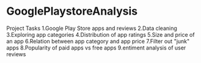 # GooglePlaystoreAnalysis

Project Tasks
1.Google Play Store apps and reviews
2.Data cleaning
3.Exploring app categories
4.Distribution of app ratings
5.Size and price of an app
6.Relation between app category and app price
7.Filter out "junk" apps
8.Popularity of paid apps vs free apps
9.entiment analysis of user reviews
